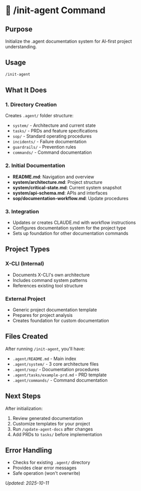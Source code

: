 # 📖 /init-agent Command

## Purpose
Initialize the .agent documentation system for AI-first project understanding.

## Usage
```bash
/init-agent
```

## What It Does

### 1. Directory Creation
Creates `.agent/` folder structure:
- `system/` - Architecture and current state
- `tasks/` - PRDs and feature specifications  
- `sop/` - Standard operating procedures
- `incidents/` - Failure documentation
- `guardrails/` - Prevention rules
- `commands/` - Command documentation

### 2. Initial Documentation
- **README.md**: Navigation and overview
- **system/architecture.md**: Project structure
- **system/critical-state.md**: Current system snapshot
- **system/api-schema.md**: APIs and interfaces
- **sop/documentation-workflow.md**: Update procedures

### 3. Integration
- Updates or creates CLAUDE.md with workflow instructions
- Configures documentation system for the project type
- Sets up foundation for other documentation commands

## Project Types

### X-CLI (Internal)
- Documents X-CLI's own architecture
- Includes command system patterns
- References existing tool structure

### External Project
- Generic project documentation template
- Prepares for project analysis
- Creates foundation for custom documentation

## Files Created
After running `/init-agent`, you'll have:
- `.agent/README.md` - Main index
- `.agent/system/` - 3 core architecture files
- `.agent/sop/` - Documentation procedures
- `.agent/tasks/example-prd.md` - PRD template
- `.agent/commands/` - Command documentation

## Next Steps
After initialization:
1. Review generated documentation
2. Customize templates for your project
3. Run `/update-agent-docs` after changes
4. Add PRDs to `tasks/` before implementation

## Error Handling
- Checks for existing `.agent/` directory
- Provides clear error messages
- Safe operation (won't overwrite)

*Updated: 2025-10-11*
